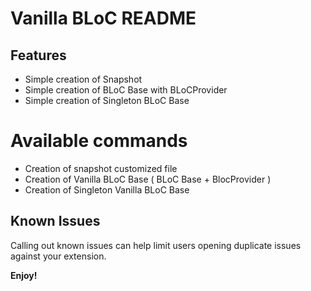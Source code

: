 # Vanilla BLoC README


## Features

- Simple creation of Snapshot
- Simple creation of BLoC Base with BLoCProvider
- Simple creation of Singleton BLoC Base

# Available commands

- Creation of snapshot customized file
- Creation of Vanilla BLoC Base ( BLoC Base + BlocProvider )
- Creation of Singleton Vanilla BLoC Base

## Known Issues

Calling out known issues can help limit users opening duplicate issues against your extension.

**Enjoy!**
